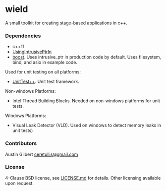 # wield 

A small toolkit for creating stage-based applications in c++.

### Dependencies 

- c++11
- [UsingIntrusivePtrIn](https://github.com/paxos1977/UsingIntrusivePtrIn)
- [boost](http://boost.org). Uses intrusive_ptr in production code by default. Uses filesystem, bind, and asio in example code.

Used for unit testing on all platforms:

- [UnitTest++](https://github.com/unittest-cpp/unittest-cpp). Unit test framework.

Non-windows Platforms:

- Intel Thread Building Blocks. Needed on non-windows platforms for unit tests.

Windows Platforms:

- Visual Leak Detector (VLD). Used on windows to detect memory leaks in unit tests)

### Contributors 

Austin Gilbert <ceretullis@gmail.com>

### License

4-Clause BSD license, see [LICENSE.md](LICENSE.md) for details. Other licensing available upon request. 
